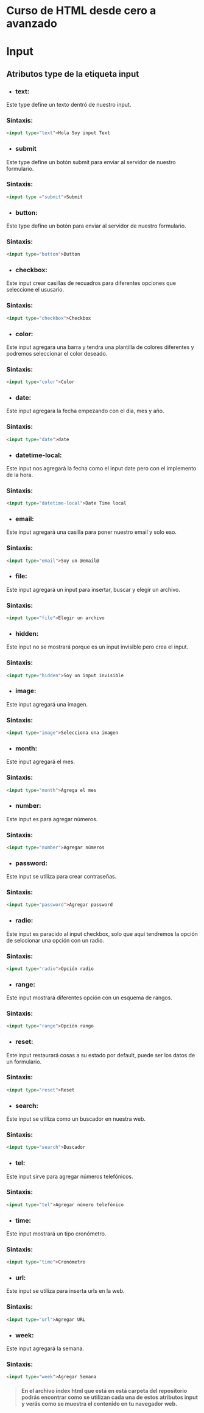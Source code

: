 # Curso de HTML desde cero a avanzado

# Input

## Atributos type de la etiqueta input

* ### text:
Este type define un texto dentró de nuestro input.

### Sintaxis:
```html
<input type="text">Hola Soy input Text
```

* ### submit
Este type define un botón submit para enviar al servidor de nuestro formulario.

### Sintaxis:
```html
<input type ="submit">Submit
```

* ### button:
Este type define un botón para enviar al servidor de nuestro formulario.

### Sintaxis:
```html
<input type="button">Button
```

* ### checkbox:
Este input crear casillas de recuadros para diferentes opciones que seleccione el ususario.

### Sintaxis:
```html
<input type="checkbox">Checkbox
```

* ### color:
Este input agregara una barra y tendra una plantilla de colores diferentes y podremos seleccionar el color deseado.

### Sintaxis:
```html
<input type="color">Color
```

* ### date:
Este input agregara la fecha empezando con el dia, mes y año.

### Sintaxis:
```html
<input type="date">date
```

* ### datetime-local:
Este input nos agregará la fecha como el input date pero con el implemento de la hora.

### Sintaxis:

```html
<input type="datetime-local">Date Time local
```

* ### email:
Este input agregará una casilla para poner nuestro email y solo eso.

### Sintaxis:
```html
<input type="email">Soy un @email@
```

* ### file:
Este input agregará un input para insertar, buscar y elegir un archivo.

### Sintaxis:
```html
<input type="file">Elegir un archivo
```

* ### hidden:
Este input no se mostrará porque es un input invisible pero crea el input.

### Sintaxis:
```html
<input type="hidden">Soy un input invisible
```

* ### image:
Este input agregará una imagen.

### Sintaxis:
```html
<input type="image">Selecciona una imagen
```

* ### month:
Este input agregará el mes.

### Sintaxis:
```html
<input type="month">Agrega el mes
```

* ### number:
Este input es para agregar números.

### Sintaxis:
```html
<input type="number">Agregar números
```

* ### password:
Este input se utiliza para crear contraseñas.

### Sintaxis:
```html
<input type="password">Agregar password
```

* ### radio:
Este input es paracido al input checkbox, solo que aquí tendremos la opción de selccionar una opción con un radio.

### Sintaxis:
```html
<ipnut type="radio">Opción radio
```

* ### range:
Este input mostrará diferentes opción con un esquema de rangos.

### Sintaxis:
```html
<input type="range">Opción rango
```

* ### reset:
Este input restaurará cosas a su estado por default, puede ser los datos de un formulario.

### Sintaxis:
```html
<input type="reset">Reset
```

* ### search:
Este input se utiliza como un buscador en nuestra web.

### Sintaxis:
```html
<input type="search">Buscador
```

* ### tel:
Este input sirve para agregar números telefónicos.

### Sintaxis:
```html
<ipnut type="tel">Agregar número telefónico
```

* ### time:
Este input mostrará un tipo cronómetro.

### Sintaxis:
```html
<input type="time">Cronómetro
```

* ### url:
Este input se utiliza para inserta urls en la web.

### Sintaxis:
```html
<input type="url">Agregar URL
```

* ### week:
Este input agregará la semana.

### Sintaxis:
```html
<input type="week">Agregar Semana
```

> #### En el archivo index html que está en está carpeta del repositorio podrás encontrar como se utilizan cada una de estos atributos input y verás como se muestra el contenido en tu navegador web.